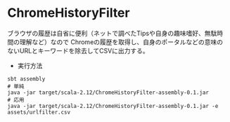 # ChromeHistoryFilter

ブラウザの履歴は自省に便利（ネットで調べたTipsや自身の趣味嗜好、無駄時間の理解など）なので
Chromeの履歴を取得し、自身のポータルなどの意味のないURLとキーワードを除去してCSVに出力する。

- 実行方法  
```
sbt assembly
# 単純
java -jar target/scala-2.12/ChromeHistoryFilter-assembly-0.1.jar
# 応用
java -jar target/scala-2.12/ChromeHistoryFilter-assembly-0.1.jar -e assets/urlfilter.csv
```
